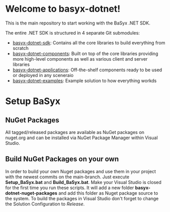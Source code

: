 ﻿# Welcome to basyx-dotnet!

This is the main repository to start working with the BaSyx .NET SDK.

The entire .NET SDK is structured in 4 separate Git submodules:
- [basyx-dotnet-sdk](https://github.com/eclipse-basyx/basyx-dotnet-sdk): Contains all the core libraries to build everything from scratch
- [basyx-dotnet-components](https://github.com/eclipse-basyx/basyx-dotnet-components): Built on top of the core libraries providing more high-level components as well as various client and server libraries
- [basyx-dotnet-applications](https://github.com/eclipse-basyx/basyx-dotnet-applications): Off-the-shelf components ready to be used or deployed in any sceneraio
- [basyx-dotnet-examples](https://github.com/eclipse-basyx/basyx-dotnet-examples): Example solution to how everything workds

# Setup BaSyx

## NuGet Packages
All tagged/released packages are available as NuGet packages on nuget.org and can be installed via NuGet Package Manager within Visual Studio.

## Build NuGet Packages on your own
In order to build your own Nuget packages and use them in your project with the newest commits on the main-branch. 
Just execute **Setup_BaSyx.bat** and **Build_BaSyx.bat**. 
Make your Visual Studio is closed for the first time you run these scripts. It will add a new folder **basyx-dotnet-nuget-packages** and add this folder as Nuget package source to the system. To build the packages in Visual Studio don't forget to change the Solution Configuration to *Release*.
